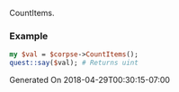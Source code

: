 CountItems.
### Example

```perl
my $val = $corpse->CountItems();
quest::say($val); # Returns uint
```


Generated On 2018-04-29T00:30:15-07:00